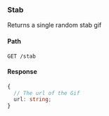 ### Stab

Returns a single random stab gif

#### Path

```HTTP
GET /stab
```

#### Response

```ts
{
  // The url of the Gif
  url: string;
}
```
